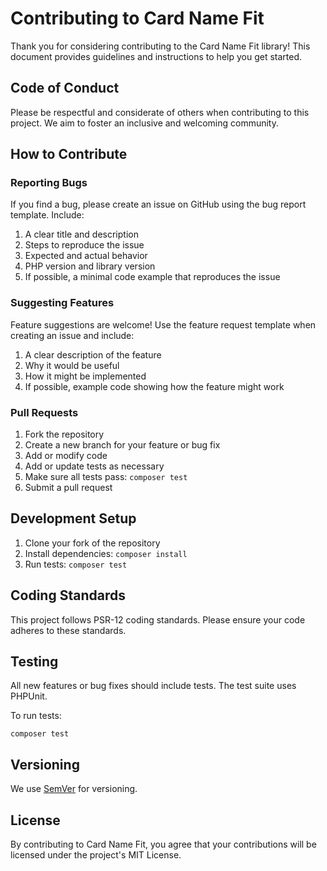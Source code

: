 # Contributing to Card Name Fit

Thank you for considering contributing to the Card Name Fit library! This document provides guidelines and instructions to help you get started.

## Code of Conduct

Please be respectful and considerate of others when contributing to this project. We aim to foster an inclusive and welcoming community.

## How to Contribute

### Reporting Bugs

If you find a bug, please create an issue on GitHub using the bug report template. Include:

1. A clear title and description
2. Steps to reproduce the issue
3. Expected and actual behavior
4. PHP version and library version
5. If possible, a minimal code example that reproduces the issue

### Suggesting Features

Feature suggestions are welcome! Use the feature request template when creating an issue and include:

1. A clear description of the feature
2. Why it would be useful
3. How it might be implemented
4. If possible, example code showing how the feature might work

### Pull Requests

1. Fork the repository
2. Create a new branch for your feature or bug fix
3. Add or modify code
4. Add or update tests as necessary
5. Make sure all tests pass: `composer test`
6. Submit a pull request

## Development Setup

1. Clone your fork of the repository
2. Install dependencies: `composer install`
3. Run tests: `composer test`

## Coding Standards

This project follows PSR-12 coding standards. Please ensure your code adheres to these standards.

## Testing

All new features or bug fixes should include tests. The test suite uses PHPUnit.

To run tests:

```
composer test
```

## Versioning

We use [SemVer](http://semver.org/) for versioning.

## License

By contributing to Card Name Fit, you agree that your contributions will be licensed under the project's MIT License. 